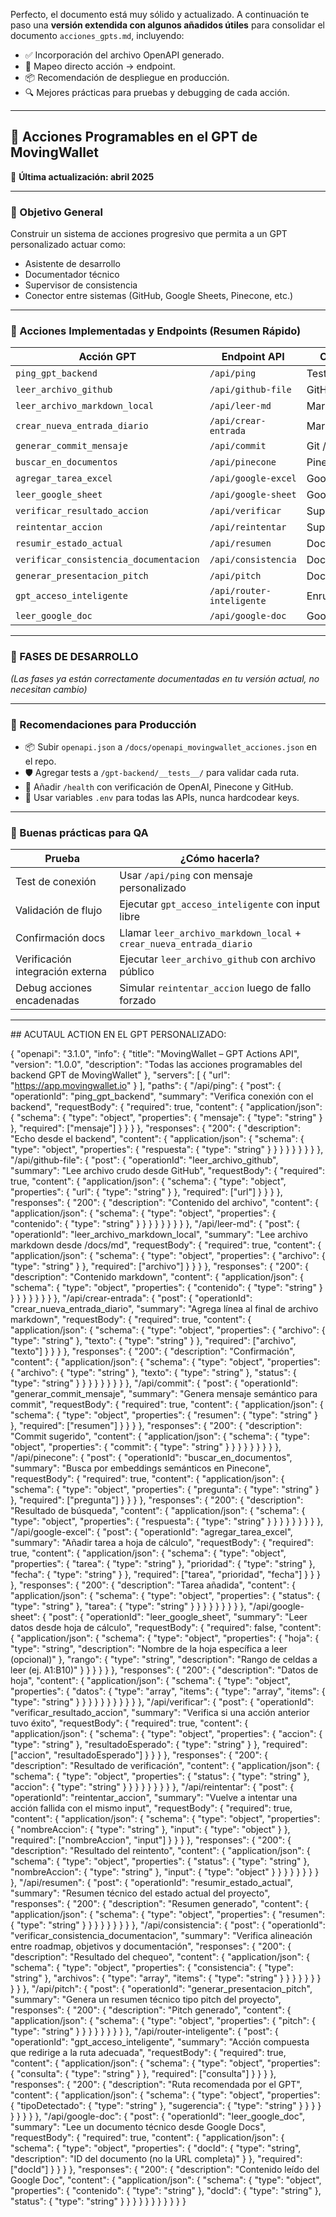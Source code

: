 ﻿Perfecto, el documento está muy sólido y actualizado. A continuación te paso una **versión extendida con algunos añadidos útiles** para consolidar el documento `acciones_gpts.md`, incluyendo:

- ✅ Incorporación del archivo OpenAPI generado.
- 🧠 Mapeo directo acción → endpoint.
- 📦 Recomendación de despliegue en producción.
- 🔍 Mejores prácticas para pruebas y debugging de cada acción.

---

## 📌 Acciones Programables en el GPT de MovingWallet  
📅 **Última actualización: abril 2025**

---

### 🧠 Objetivo General

Construir un sistema de acciones progresivo que permita a un GPT personalizado actuar como:

- Asistente de desarrollo
- Documentador técnico
- Supervisor de consistencia
- Conector entre sistemas (GitHub, Google Sheets, Pinecone, etc.)

---

### 🔗 Acciones Implementadas y Endpoints (Resumen Rápido)

| Acción GPT                           | Endpoint API                          | Categoría             |
|-------------------------------------|----------------------------------------|------------------------|
| `ping_gpt_backend`                  | `/api/ping`                            | Test / debug          |
| `leer_archivo_github`              | `/api/github-file`                     | GitHub                |
| `leer_archivo_markdown_local`      | `/api/leer-md`                         | Markdown              |
| `crear_nueva_entrada_diario`       | `/api/crear-entrada`                   | Markdown              |
| `generar_commit_mensaje`           | `/api/commit`                          | Git / DevTools        |
| `buscar_en_documentos`             | `/api/pinecone`                        | Pinecone              |
| `agregar_tarea_excel`              | `/api/google-excel`                    | Google Sheets         |
| `leer_google_sheet`                | `/api/google-sheet`                    | Google Sheets         |
| `verificar_resultado_accion`       | `/api/verificar`                       | Supervisión           |
| `reintentar_accion`                | `/api/reintentar`                      | Supervisión           |
| `resumir_estado_actual`            | `/api/resumen`                         | Documentación         |
| `verificar_consistencia_documentacion`| `/api/consistencia`                 | Documentación         |
| `generar_presentacion_pitch`       | `/api/pitch`                           | Documentación         |
| `gpt_acceso_inteligente`           | `/api/router-inteligente`             | Enrutador GPT         |
| `leer_google_doc`                  | `/api/google-doc`                      | Google Docs           |

---

### 🔧 FASES DE DESARROLLO

_(Las fases ya están correctamente documentadas en tu versión actual, no necesitan cambio)_

---

### 🧩 Recomendaciones para Producción

- 📦 Subir `openapi.json` a `/docs/openapi_movingwallet_acciones.json` en el repo.
- 🛡️ Agregar tests a `/gpt-backend/__tests__/` para validar cada ruta.
- 🔁 Añadir `/health` con verificación de OpenAI, Pinecone y GitHub.
- 🔐 Usar variables `.env` para todas las APIs, nunca hardcodear keys.

---

### 🧪 Buenas prácticas para QA

| Prueba | ¿Cómo hacerla? |
|-------|----------------|
| Test de conexión | Usar `/api/ping` con mensaje personalizado |
| Validación de flujo | Ejecutar `gpt_acceso_inteligente` con input libre |
| Confirmación docs | Llamar `leer_archivo_markdown_local` + `crear_nueva_entrada_diario` |
| Verificación integración externa | Ejecutar `leer_archivo_github` con archivo público |
| Debug acciones encadenadas | Simular `reintentar_accion` luego de fallo forzado |

---
## ACUTAUL ACTION EN EL GPT PERSONALIZADO:

{
  "openapi": "3.1.0",
  "info": {
    "title": "MovingWallet – GPT Actions API",
    "version": "1.0.0",
    "description": "Todas las acciones programables del backend GPT de MovingWallet"
  },
  "servers": [
    { "url": "https://app.movingwallet.io" }
  ],
  "paths": {
    "/api/ping": {
      "post": {
        "operationId": "ping_gpt_backend",
        "summary": "Verifica conexión con el backend",
        "requestBody": {
          "required": true,
          "content": {
            "application/json": {
              "schema": {
                "type": "object",
                "properties": {
                  "mensaje": { "type": "string" }
                },
                "required": ["mensaje"]
              }
            }
          }
        },
        "responses": {
          "200": {
            "description": "Echo desde el backend",
            "content": {
              "application/json": {
                "schema": {
                  "type": "object",
                  "properties": {
                    "respuesta": { "type": "string" }
                  }
                }
              }
            }
          }
        }
      }
    },
    "/api/github-file": {
      "post": {
        "operationId": "leer_archivo_github",
        "summary": "Lee archivo crudo desde GitHub",
        "requestBody": {
          "required": true,
          "content": {
            "application/json": {
              "schema": {
                "type": "object",
                "properties": {
                  "url": { "type": "string" }
                },
                "required": ["url"]
              }
            }
          }
        },
        "responses": {
          "200": {
            "description": "Contenido del archivo",
            "content": {
              "application/json": {
                "schema": {
                  "type": "object",
                  "properties": {
                    "contenido": { "type": "string" }
                  }
                }
              }
            }
          }
        }
      }
    },
    "/api/leer-md": {
      "post": {
        "operationId": "leer_archivo_markdown_local",
        "summary": "Lee archivo markdown desde /docs/md",
        "requestBody": {
          "required": true,
          "content": {
            "application/json": {
              "schema": {
                "type": "object",
                "properties": {
                  "archivo": { "type": "string" }
                },
                "required": ["archivo"]
              }
            }
          }
        },
        "responses": {
          "200": {
            "description": "Contenido markdown",
            "content": {
              "application/json": {
                "schema": {
                  "type": "object",
                  "properties": {
                    "contenido": { "type": "string" }
                  }
                }
              }
            }
          }
        }
      }
    },
    "/api/crear-entrada": {
      "post": {
        "operationId": "crear_nueva_entrada_diario",
        "summary": "Agrega línea al final de archivo markdown",
        "requestBody": {
          "required": true,
          "content": {
            "application/json": {
              "schema": {
                "type": "object",
                "properties": {
                  "archivo": { "type": "string" },
                  "texto": { "type": "string" }
                },
                "required": ["archivo", "texto"]
              }
            }
          }
        },
        "responses": {
          "200": {
            "description": "Confirmación",
            "content": {
              "application/json": {
                "schema": {
                  "type": "object",
                  "properties": {
                    "archivo": { "type": "string" },
                    "texto": { "type": "string" },
                    "status": { "type": "string" }
                  }
                }
              }
            }
          }
        }
      }
    },
    "/api/commit": {
      "post": {
        "operationId": "generar_commit_mensaje",
        "summary": "Genera mensaje semántico para commit",
        "requestBody": {
          "required": true,
          "content": {
            "application/json": {
              "schema": {
                "type": "object",
                "properties": {
                  "resumen": { "type": "string" }
                },
                "required": ["resumen"]
              }
            }
          }
        },
        "responses": {
          "200": {
            "description": "Commit sugerido",
            "content": {
              "application/json": {
                "schema": {
                  "type": "object",
                  "properties": {
                    "commit": { "type": "string" }
                  }
                }
              }
            }
          }
        }
      }
    },
    "/api/pinecone": {
      "post": {
        "operationId": "buscar_en_documentos",
        "summary": "Busca por embeddings semánticos en Pinecone",
        "requestBody": {
          "required": true,
          "content": {
            "application/json": {
              "schema": {
                "type": "object",
                "properties": {
                  "pregunta": { "type": "string" }
                },
                "required": ["pregunta"]
              }
            }
          }
        },
        "responses": {
          "200": {
            "description": "Resultado de búsqueda",
            "content": {
              "application/json": {
                "schema": {
                  "type": "object",
                  "properties": {
                    "respuesta": { "type": "string" }
                  }
                }
              }
            }
          }
        }
      }
    },
    "/api/google-excel": {
      "post": {
        "operationId": "agregar_tarea_excel",
        "summary": "Añadir tarea a hoja de cálculo",
        "requestBody": {
          "required": true,
          "content": {
            "application/json": {
              "schema": {
                "type": "object",
                "properties": {
                  "tarea": { "type": "string" },
                  "prioridad": { "type": "string" },
                  "fecha": { "type": "string" }
                },
                "required": ["tarea", "prioridad", "fecha"]
              }
            }
          }
        },
        "responses": {
          "200": {
            "description": "Tarea añadida",
            "content": {
              "application/json": {
                "schema": {
                  "type": "object",
                  "properties": {
                    "status": { "type": "string" },
                    "tarea": { "type": "string" }
                  }
                }
              }
            }
          }
        }
      }
    },
    "/api/google-sheet": {
      "post": {
        "operationId": "leer_google_sheet",
        "summary": "Leer datos desde hoja de cálculo",
        "requestBody": {
          "required": false,
          "content": {
            "application/json": {
              "schema": {
                "type": "object",
                "properties": {
                  "hoja": {
                    "type": "string",
                    "description": "Nombre de la hoja específica a leer (opcional)"
                  },
                  "rango": {
                    "type": "string",
                    "description": "Rango de celdas a leer (ej. A1:B10)"
                  }
                }
              }
            }
          }
        },
        "responses": {
          "200": {
            "description": "Datos de hoja",
            "content": {
              "application/json": {
                "schema": {
                  "type": "object",
                  "properties": {
                    "datos": {
                      "type": "array",
                      "items": {
                        "type": "array",
                        "items": { "type": "string" }
                      }
                    }
                  }
                }
              }
            }
          }
        }
      }
    },
    "/api/verificar": {
      "post": {
        "operationId": "verificar_resultado_accion",
        "summary": "Verifica si una acción anterior tuvo éxito",
        "requestBody": {
          "required": true,
          "content": {
            "application/json": {
              "schema": {
                "type": "object",
                "properties": {
                  "accion": { "type": "string" },
                  "resultadoEsperado": { "type": "string" }
                },
                "required": ["accion", "resultadoEsperado"]
              }
            }
          }
        },
        "responses": {
          "200": {
            "description": "Resultado de verificación",
            "content": {
              "application/json": {
                "schema": {
                  "type": "object",
                  "properties": {
                    "status": { "type": "string" },
                    "accion": { "type": "string" }
                  }
                }
              }
            }
          }
        }
      }
    },
    "/api/reintentar": {
      "post": {
        "operationId": "reintentar_accion",
        "summary": "Vuelve a intentar una acción fallida con el mismo input",
        "requestBody": {
          "required": true,
          "content": {
            "application/json": {
              "schema": {
                "type": "object",
                "properties": {
                  "nombreAccion": { "type": "string" },
                  "input": { "type": "object" }
                },
                "required": ["nombreAccion", "input"]
              }
            }
          }
        },
        "responses": {
          "200": {
            "description": "Resultado del reintento",
            "content": {
              "application/json": {
                "schema": {
                  "type": "object",
                  "properties": {
                    "status": { "type": "string" },
                    "nombreAccion": { "type": "string" },
                    "input": { "type": "object" }
                  }
                }
              }
            }
          }
        }
      }
    },
    "/api/resumen": {
      "post": {
        "operationId": "resumir_estado_actual",
        "summary": "Resumen técnico del estado actual del proyecto",
        "responses": {
          "200": {
            "description": "Resumen generado",
            "content": {
              "application/json": {
                "schema": {
                  "type": "object",
                  "properties": {
                    "resumen": { "type": "string" }
                  }
                }
              }
            }
          }
        }
      }
    },
    "/api/consistencia": {
      "post": {
        "operationId": "verificar_consistencia_documentacion",
        "summary": "Verifica alineación entre roadmap, objetivos y documentación",
        "responses": {
          "200": {
            "description": "Resultado del chequeo",
            "content": {
              "application/json": {
                "schema": {
                  "type": "object",
                  "properties": {
                    "consistencia": { "type": "string" },
                    "archivos": {
                      "type": "array",
                      "items": { "type": "string" }
                    }
                  }
                }
              }
            }
          }
        }
      }
    },
    "/api/pitch": {
      "post": {
        "operationId": "generar_presentacion_pitch",
        "summary": "Genera un resumen técnico tipo pitch del proyecto",
        "responses": {
          "200": {
            "description": "Pitch generado",
            "content": {
              "application/json": {
                "schema": {
                  "type": "object",
                  "properties": {
                    "pitch": { "type": "string" }
                  }
                }
              }
            }
          }
        }
      }
    },
    "/api/router-inteligente": {
      "post": {
        "operationId": "gpt_acceso_inteligente",
        "summary": "Acción compuesta que redirige a la ruta adecuada",
        "requestBody": {
          "required": true,
          "content": {
            "application/json": {
              "schema": {
                "type": "object",
                "properties": {
                  "consulta": { "type": "string" }
                },
                "required": ["consulta"]
              }
            }
          }
        },
        "responses": {
          "200": {
            "description": "Ruta recomendada por el GPT",
            "content": {
              "application/json": {
                "schema": {
                  "type": "object",
                  "properties": {
                    "tipoDetectado": { "type": "string" },
                    "sugerencia": { "type": "string" }
                  }
                }
              }
            }
          }
        }
      }
    },
    "/api/google-doc": {
      "post": {
        "operationId": "leer_google_doc",
        "summary": "Lee un documento técnico desde Google Docs",
        "requestBody": {
          "required": true,
          "content": {
            "application/json": {
              "schema": {
                "type": "object",
                "properties": {
                  "docId": {
                    "type": "string",
                    "description": "ID del documento (no la URL completa)"
                  }
                },
                "required": ["docId"]
              }
            }
          }
        },
        "responses": {
          "200": {
            "description": "Contenido leído del Google Doc",
            "content": {
              "application/json": {
                "schema": {
                  "type": "object",
                  "properties": {
                    "contenido": { "type": "string" },
                    "docId": { "type": "string" },
                    "status": { "type": "string" }
                  }
                }
              }
            }
          }
        }
      }
    }
  }
}